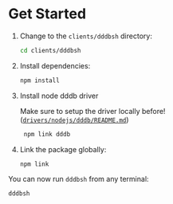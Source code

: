 # Get Started

1. Change to the `clients/dddbsh` directory:

    ```bash
    cd clients/dddbsh
    ```

2. Install dependencies:

    ```bash
    npm install
 
    ```
3. Install node dddb driver
   
   Make sure to setup the driver locally before! ([`drivers/nodejs/dddb/README.md`](drivers/nodejs/dddb/README.md))
   
   ```bash
    npm link dddb
    ```

4. Link the package globally:

    ```bash
    npm link
    ```

You can now run `dddbsh` from any terminal:

```bash
dddbsh
```